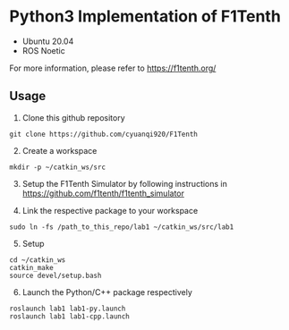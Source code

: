 # Python3 Implementation of F1Tenth

* Ubuntu 20.04
* ROS Noetic

For more information, please refer to https://f1tenth.org/

## Usage
1) Clone this github repository
```
git clone https://github.com/cyuanqi920/F1Tenth
```
2) Create a workspace
```
mkdir -p ~/catkin_ws/src
```
3) Setup the F1Tenth Simulator by following instructions in https://github.com/f1tenth/f1tenth_simulator

4) Link the respective package to your workspace
```
sudo ln -fs /path_to_this_repo/lab1 ~/catkin_ws/src/lab1
```
5) Setup
```
cd ~/catkin_ws
catkin_make
source devel/setup.bash
```

6) Launch the Python/C++ package respectively
```
roslaunch lab1 lab1-py.launch
roslaunch lab1 lab1-cpp.launch
```

